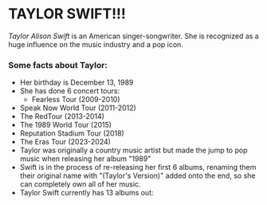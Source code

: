 # **TAYLOR SWIFT!!!**
*Taylor Alison Swift* is an American singer-songwriter. She is recognized as a huge influence on the music industry and a pop icon. 

### Some facts about Taylor:
+ Her birthday is December 13, 1989
+ She has done 6 concert tours: 
  + Fearless Tour (2009-2010)
+   Speak Now World Tour (2011-2012)
+   The RedTour (2013-2014)
+   The 1989 World Tour (2015)
+   Reputation Stadium Tour (2018)
+   The Eras Tour (2023-2024)
+ Taylor was originally a country music artist but made the jump to pop music when releasing her album "1989"
+ Swift is in the process of re-releasing her first 6 albums, renaming them their original name with "(Taylor's Version)" added onto the end, so she can completely own all of her music.
+ Taylor Swift currently has 13 albums out:
